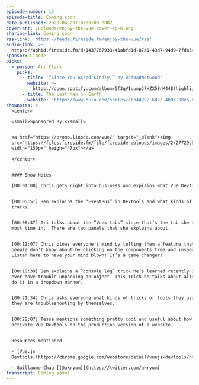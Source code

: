 ```yaml
---
episode-number: 13
episode-title: Coming soon
date-published: 2020-04-20T10:00:00.000Z
cover-art: /uploads/enjoy-the-vue-cover-ep-6.png
sharing-link: Coming soon
rss-link: 'https://feeds.fireside.fm/enjoy-the-vue/rss'
audio-link: >-
  https://aphid.fireside.fm/d/1437767933/41abfd1d-87a1-43d7-94d9-7fda3a5120e1/5e97aada-2584-4c3e-97a6-835c64cea714.mp3
sponsor: Linode
picks:
  - person: Ari Clark
    picks:
      - title: '“Since You Asked Kindly,” by BadBadNotGood'
        website: >-
          https://open.spotify.com/album/5f3qVIuumpJ7HZX58nM44B?highlight=spotify:track:42EepltXfZ9XjwsA4H5E3Y
      - title: The Last Man on Earth
        website: 'https://www.hulu.com/series/ebb4d292-6d2c-4b93-98e6-b03406954151'
shownotes: >
  <center>

  <small>Sponsored By:</small>


  <a href="https://promo.linode.com/vue/" target="_blank"><img
  src="https://files.fireside.fm/file/fireside-uploads/images/2/27729c65-f4a6-4496-8c86-820e7f13b285/_xSnMSeA.png"
  width="150px" heigh="47px"></a>

  </center>


  #### Show Notes

  [00:01:00] Chris gets right into business and explains what Vue Devtools are. 


  [00:05:51] Ben explains the “EventBus” in Devtools and what kinds of events it
  tracks.


  [00:06:47] Ari talks about the “Vuex tabs” since that’s the tab she spends the
  most time in.  There are two panels that she explains about. 


  [00:12:07] Chris blows everyone’s mind by telling them a feature that a lot of
  people don’t know about by clicking on the components tree and inspecting.
  Listen here to have your mind blown! It’s a game changer! 


  [00:18:39] Ben explains a “console log” trick he’s learned recently if you
  ever have trouble unpacking an object. This trick he talks about allows you to
  do it in a dropdown manner. 


  [00:21:34] Chris asks everyone what kinds of tricks or tools they use when
  they are troubleshooting by themselves. 


  [00:28:07] Tessa mentions something pretty cool and useful about how you can
  activate Vue Devtools on the production version of a website.


  Resources mentioned

  - [Vue.js
  Devtools](https://chrome.google.com/webstore/detail/vuejs-devtools/nhdogjmejiglipccpnnnanhbledajbpd?hl=en)

  - Guillaume Chau [(@akryum)](https://twitter.com/akryum)
transcript: Coming soon!
---
```

